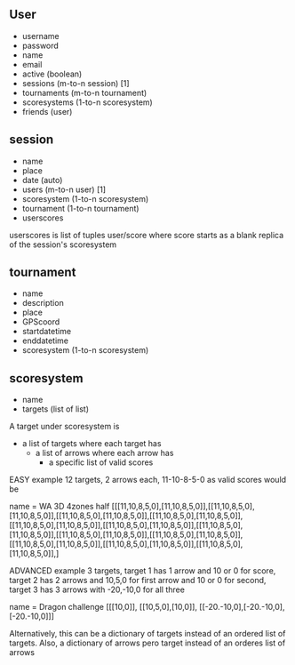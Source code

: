 ## User
- username
- password
- name
- email
- active (boolean)
- sessions (m-to-n session) [1]
- tournaments (m-to-n tournament)
- scoresystems (1-to-n scoresystem)
- friends (user)

## session
- name
- place
- date (auto)
- users (m-to-n user) [1]
- scoresystem (1-to-n scoresystem)
- tournament (1-to-n tournament)
- userscores

userscores is list of tuples user/score where score starts as a blank replica of the session's scoresystem

## tournament
- name
- description
- place
- GPScoord
- startdatetime
- enddatetime
- scoresystem (1-to-n scoresystem)

## scoresystem
- name
- targets (list of list)


A target under scoresystem is

- a list of targets where each target has
    - a list of arrows where each arrow has
       - a specific list of valid scores

EASY example
12 targets, 2 arrows each, 11-10-8-5-0 as valid scores would be

name = WA 3D 4zones half
[[[11,10,8,5,0],[11,10,8,5,0]],[[11,10,8,5,0],[11,10,8,5,0]],[[11,10,8,5,0],[11,10,8,5,0]],[[11,10,8,5,0],[11,10,8,5,0]],[[11,10,8,5,0],[11,10,8,5,0]],[[11,10,8,5,0],[11,10,8,5,0]],[[11,10,8,5,0],[11,10,8,5,0]],[[11,10,8,5,0],[11,10,8,5,0]],[[11,10,8,5,0],[11,10,8,5,0]],[[11,10,8,5,0],[11,10,8,5,0]],[[11,10,8,5,0],[11,10,8,5,0]],[[11,10,8,5,0],[11,10,8,5,0]],]

ADVANCED example
3 targets, target 1 has 1 arrow and 10 or 0 for score, target 2 has 2 arrows and 10,5,0 for first arrow and 10 or 0 for second, target 3 has 3 arrows with -20,-10,0 for all three

name = Dragon challenge
[[[10,0]], [[10,5,0],[10,0]], [[-20.-10,0],[-20.-10,0],[-20.-10,0]]]

Alternatively, this can be a dictionary of targets instead of an ordered list of targets. Also, a dictionary of arrows pero target instead of an orderes list of arrows